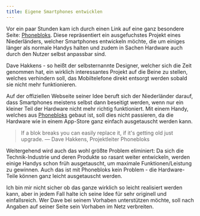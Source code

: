 ```yaml
---
title: Eigene Smartphones entwicklen
---
```


Vor ein paar Stunden kam ich durch einen Link auf eine ganz besondere Seite: [Phonebloks][1]. Diese repräsentiert ein ausgefuchstes Projekt eines Niederländers, welcher Smartphones entwickeln möchte, die um einiges länger als normale Handys halten und zudem in Sachen Hardware auch durch den Nutzer selbst anpassbar sind.

Dave Hakkens - so heißt der selbsternannte Designer, welcher sich die Zeit genommen hat, ein wirklich interessantes Projekt auf die Beine zu stellen, welches verhindern soll, das Mobiltelefone direkt entsorgt werden sobald sie nicht mehr funktionieren.

Auf der offiziellen Webseite seiner Idee beruft sich der Niederländer darauf, dass Smartphones meistens selbst dann beseitigt werden, wenn nur ein kleiner Teil der Hardware nicht mehr richtig funktioniert. Mit einem Handy, welches aus [Phonebloks][1] gebaut ist, soll dies nicht passieren, da die Hardware wie in einem App-Store ganz einfach ausgetauscht werden kann.

> If a blok breaks you can easily replace it, if it's getting old just upgrade. — Dave Hakkens, Projektleiter Phonebloks

Weitergehend wird auch das wohl größte Problem eliminiert: Da sich die Technik-Industrie und deren Produkte so rasant weiter entwickeln, werden einige Handys schon früh ausgetauscht, um maximale Funktionen/Leistung zu gewinnen. Auch das ist mit Phonebloks kein Problem - die Hardware-Teile können ganz leicht ausgetauscht werden.

Ich bin mir nicht sicher ob das ganze wirklich so leicht realisiert werden kann, aber in jedem Fall halte ich seine Idee für sehr originell und einfallsreich. Wer Dave bei seinem Vorhaben unterstützen möchte, soll nach Angaben auf seiner Seite sein Vorhaben im Netz verbreiten.

[1]: http://phonebloks.com/